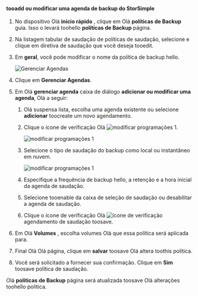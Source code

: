 
<!--author=SharS last changed: 11/04/15-->

#### <a name="tooadd-or-modify-a-storsimple-backup-schedule"></a>tooadd ou modificar uma agenda de backup do StorSimple
1. No dispositivo Olá **início rápido** , clique em Olá **políticas de Backup** guia. Isso o levará toohello **políticas de Backup** página.
2. Na listagem tabular de saudação de políticas de saudação, selecione e clique em diretiva de saudação que você deseja tooedit.
3. Em **geral**, você pode modificar o nome da política de backup hello.
   
     ![Gerenciar Agendas](./media/storsimple-add-modify-backup-schedule-u2/AddModifyGeneral.png)
4. Clique em **Gerenciar Agendas**. 
5. Em Olá **gerenciar agenda** caixa de diálogo **adicionar ou modificar uma agenda**, Olá a seguir:
   
   1. Olá suspensa lista, escolha uma agenda existente ou selecione **adicionar** toocreate um novo agendamento.
   2. Clique o ícone de verificação Olá ![modificar programações 1](./media/storsimple-add-modify-backup-schedule-u2/HCS_CheckIcon-include.png). 
      
       ![modificar programações 1](./media/storsimple-add-modify-backup-schedule-u2/AddModify1.png)
   3. Selecione o tipo de saudação do backup como local ou instantâneo em nuvem.
      
       ![modificar programações 1](./media/storsimple-add-modify-backup-schedule-u2/AddModify2.png) 
   4. Especifique a frequência de backup hello, a retenção e a hora inicial da agenda de saudação.
   5. Selecione tooenable da caixa de seleção de saudação ou desabilitar a agenda de saudação.
   6. Clique o ícone de verificação Olá ![ícone de verificação](./media/storsimple-add-modify-backup-schedule-u2/HCS_CheckIcon-include.png) agendamento de saudação toosave.
6. Em Olá **Volumes** , escolha volumes Olá que essa política será aplicada para.
7. Final Olá Olá página, clique em **salvar** toosave Olá altera toothis política.
8. Você será solicitado a fornecer sua confirmação. Clique em **Sim** toosave política de saudação.

Olá **políticas de Backup** página será atualizada toosave Olá alterações toohello política.

